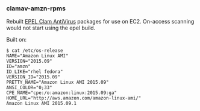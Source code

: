 ### clamav-amzn-rpms

Rebuilt [EPEL Clam AntiVirus](https://dl.fedoraproject.org/pub/epel/6/SRPMS/repoview/clamav.html) packages for use on EC2.  On-access scanning would not start using the epel build.

Built on:
```
$ cat /etc/os-release
NAME="Amazon Linux AMI"
VERSION="2015.09"
ID="amzn"
ID_LIKE="rhel fedora"
VERSION_ID="2015.09"
PRETTY_NAME="Amazon Linux AMI 2015.09"
ANSI_COLOR="0;33"
CPE_NAME="cpe:/o:amazon:linux:2015.09:ga"
HOME_URL="http://aws.amazon.com/amazon-linux-ami/"
Amazon Linux AMI 2015.09.1
```
